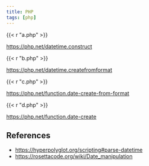 ```yaml
---
title: PHP
tags: [php]
---
```


{{< r "a.php" >}}

<https://php.net/datetime.construct>

{{< r "b.php" >}}

<https://php.net/datetime.createfromformat>

{{< r "c.php" >}}

<https://php.net/function.date-create-from-format>

{{< r "d.php" >}}

<https://php.net/function.date-create>

## References

- <https://hyperpolyglot.org/scripting#parse-datetime>
- <https://rosettacode.org/wiki/Date_manipulation>

